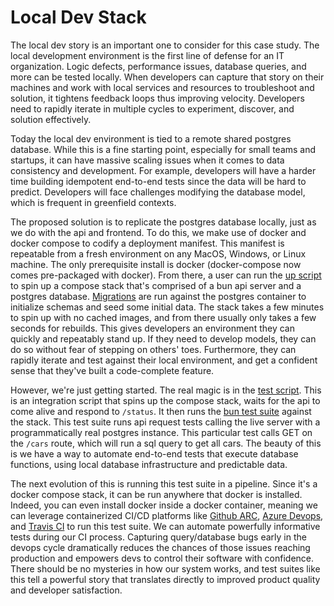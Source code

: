 # Local Dev Stack

The local dev story is an important one to consider for this case study. The local development environment is the first line of defense for an IT organization. Logic defects, performance issues, database queries, and more can be tested locally. When developers can capture that story on their machines and work with local services and resources to troubleshoot and solution, it tightens feedback loops thus improving velocity. Developers need to rapidly iterate in multiple cycles to experiment, discover, and solution effectively. 

Today the local dev environment is tied to a remote shared postgres database. While this is a fine starting point, especially for small teams and startups, it can have massive scaling issues when it comes to data consistency and development. For example, developers will have a harder time building idempotent end-to-end tests since the data will be hard to predict. Developers will face challenges modifying the database model, which is frequent in greenfield contexts.

The proposed solution is to replicate the postgres database locally, just as we do with the api and frontend. To do this, we make use of docker and docker compose to codify a deployment manifest. This manifest is repeatable from a fresh environment on any MacOS, Windows, or Linux machine. The only prerequisite install is docker (docker-compose now comes pre-packaged with docker). From there, a user can run the [up script](./scripts/backend.sh) to spin up a compose stack that's comprised of a bun api server and a postgres database. [Migrations](./db/schema.sql) are run against the postgres container to initialize schemas and seed some initial data. The stack takes a few minutes to spin up with no cached images, and from there usually only takes a few seconds for rebuilds. This gives developers an environment they can quickly and repeatably stand up. If they need to develop models, they can do so without fear of stepping on others' toes. Furthermore, they can rapidly iterate and test against their local environment, and get a confident sense that they've built a code-complete feature.

However, we're just getting started. The real magic is in the [test script](./scripts/test.sh). This is an integration script that spins up the compose stack, waits for the api to come alive and respond to `/status`. It then runs the [bun test suite](./api/test/cars.test.ts) against the stack. This test suite runs api request tests calling the live server with a programmatically real postgres instance. This particular test calls GET on the `/cars` route, which will run a sql query to get all cars. The beauty of this is we have a way to automate end-to-end tests that execute database functions, using local database infrastructure and predictable data.

The next evolution of this is running this test suite in a pipeline. Since it's a docker compose stack, it can be run anywhere that docker is installed. Indeed, you can even install docker inside a docker container, meaning we can leverage containerized CI/CD platforms like [Github ARC](https://github.com/actions/actions-runner-controller), [Azure Devops](https://azure.microsoft.com/en-us/products/devops), and [Travis CI](https://www.travis-ci.com/) to run this test suite. We can automate powerfully informative tests during our CI process. Capturing query/database bugs early in the devops cycle dramatically reduces the chances of those issues reaching production and empowers devs to control their software with confidence. There should be no mysteries in how our system works, and test suites like this tell a powerful story that translates directly to improved product quality and developer satisfaction.
